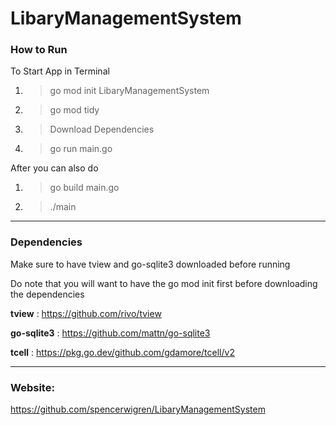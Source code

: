 # LibaryManagementSystem

### How to Run 
To Start App in Terminal

1. > go mod init LibaryManagementSystem
2. > go mod tidy
3. > Download Dependencies
4. > go run main.go

After you can also do

1. > go build main.go
2. > ./main

--- 

### Dependencies

Make sure to have tview and go-sqlite3 downloaded before running

Do note that you will want to have the go mod init first before downloading the dependencies

**tview** : https://github.com/rivo/tview

**go-sqlite3** : https://github.com/mattn/go-sqlite3

 **tcell** : https://pkg.go.dev/github.com/gdamore/tcell/v2

---

### Website:
https://github.com/spencerwigren/LibaryManagementSystem


